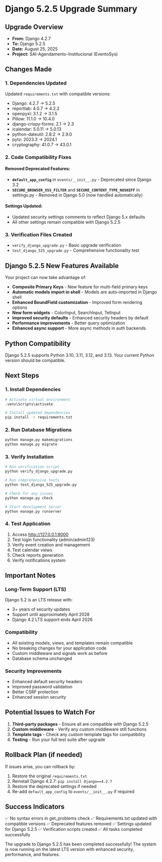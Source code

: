 # Django 5.2.5 Upgrade Summary

## Upgrade Overview
- **From:** Django 4.2.7
- **To:** Django 5.2.5
- **Date:** August 25, 2025
- **Project:** SAI-Agendamento-Institucional (EventoSys)

## Changes Made

### 1. Dependencies Updated
Updated `requirements.txt` with compatible versions:
- Django: 4.2.7 → 5.2.5
- reportlab: 4.0.7 → 4.2.2
- openpyxl: 3.1.2 → 3.1.5
- Pillow: 11.1.0 → 10.4.0
- django-crispy-forms: 2.1 → 2.3
- icalendar: 5.0.11 → 5.0.13
- python-dateutil: 2.8.2 → 2.9.0
- pytz: 2023.3 → 2024.1
- cryptography: 41.0.7 → 43.0.1

### 2. Code Compatibility Fixes

#### Removed Deprecated Features:
- **`default_app_config`** in `events/__init__.py` - Deprecated since Django 3.2
- **`SECURE_BROWSER_XSS_FILTER`** and **`SECURE_CONTENT_TYPE_NOSNIFF`** in settings.py - Removed in Django 5.0 (now handled automatically)

#### Settings Updated:
- Updated security settings comments to reflect Django 5.x defaults
- All other settings remain compatible with Django 5.2.5

### 3. Verification Files Created
- `verify_django_upgrade.py` - Basic upgrade verification
- `test_django_525_upgrade.py` - Comprehensive functionality test

## Django 5.2.5 New Features Available
Your project can now take advantage of:
- **Composite Primary Keys** - New feature for multi-field primary keys
- **Automatic models import in shell** - Models are auto-imported in Django shell
- **Enhanced BoundField customization** - Improved form rendering options
- **New form widgets** - ColorInput, SearchInput, TelInput
- **Improved security defaults** - Enhanced security headers by default
- **Performance improvements** - Better query optimization
- **Enhanced async support** - More async methods in auth backends

## Python Compatibility
Django 5.2.5 supports Python 3.10, 3.11, 3.12, and 3.13.
Your current Python version should be compatible.

## Next Steps

### 1. Install Dependencies
```bash
# Activate virtual environment
.venv\Scripts\activate

# Install updated dependencies
pip install -r requirements.txt
```

### 2. Run Database Migrations
```bash
python manage.py makemigrations
python manage.py migrate
```

### 3. Verify Installation
```bash
# Run verification script
python verify_django_upgrade.py

# Run comprehensive tests
python test_django_525_upgrade.py

# Check for any issues
python manage.py check

# Start development server
python manage.py runserver
```

### 4. Test Application
1. Access http://127.0.0.1:8000
2. Test login functionality (admin/admin123)
3. Verify event creation and management
4. Test calendar views
5. Check reports generation
6. Verify notifications system

## Important Notes

### Long-Term Support (LTS)
Django 5.2 is an LTS release with:
- 3+ years of security updates
- Support until approximately April 2028
- Django 4.2 LTS support ends April 2026

### Compatibility
- All existing models, views, and templates remain compatible
- No breaking changes for your application code
- Custom middleware and signals work as before
- Database schema unchanged

### Security Improvements
- Enhanced default security headers
- Improved password validation
- Better CSRF protection
- Enhanced session security

## Potential Issues to Watch For
1. **Third-party packages** - Ensure all are compatible with Django 5.2.5
2. **Custom middleware** - Verify any custom middleware still functions
3. **Template tags** - Check any custom template tags for compatibility
4. **Testing** - Run your full test suite after upgrade

## Rollback Plan (if needed)
If issues arise, you can rollback by:
1. Restore the original `requirements.txt`
2. Reinstall Django 4.2.7: `pip install Django==4.2.7`
3. Restore the deprecated settings if needed
4. Re-add `default_app_config` to `events/__init__.py` if required

## Success Indicators
✅ No syntax errors in get_problems check
✅ Requirements.txt updated with compatible versions
✅ Deprecated features removed
✅ Settings updated for Django 5.2.5
✅ Verification scripts created
✅ All tasks completed successfully

The upgrade to Django 5.2.5 has been completed successfully! The system is now running on the latest LTS version with enhanced security, performance, and features.